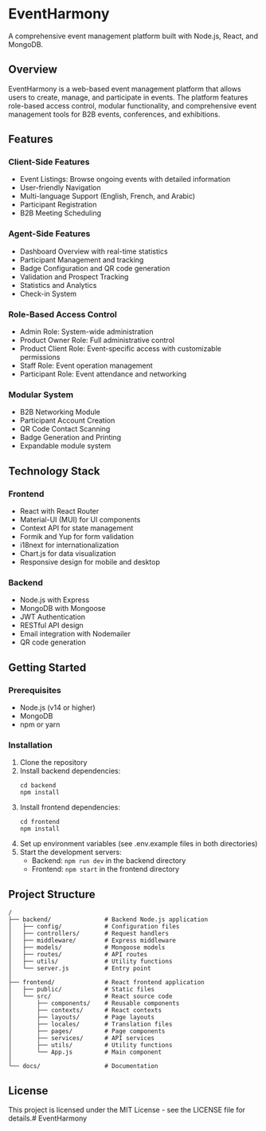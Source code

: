 # EventHarmony

A comprehensive event management platform built with Node.js, React, and MongoDB.

## Overview

EventHarmony is a web-based event management platform that allows users to create, manage, and participate in events. The platform features role-based access control, modular functionality, and comprehensive event management tools for B2B events, conferences, and exhibitions.

## Features

### Client-Side Features
- Event Listings: Browse ongoing events with detailed information
- User-friendly Navigation
- Multi-language Support (English, French, and Arabic)
- Participant Registration
- B2B Meeting Scheduling

### Agent-Side Features
- Dashboard Overview with real-time statistics
- Participant Management and tracking
- Badge Configuration and QR code generation
- Validation and Prospect Tracking
- Statistics and Analytics
- Check-in System

### Role-Based Access Control
- Admin Role: System-wide administration
- Product Owner Role: Full administrative control
- Product Client Role: Event-specific access with customizable permissions
- Staff Role: Event operation management
- Participant Role: Event attendance and networking

### Modular System
- B2B Networking Module
- Participant Account Creation
- QR Code Contact Scanning
- Badge Generation and Printing
- Expandable module system

## Technology Stack

### Frontend
- React with React Router
- Material-UI (MUI) for UI components
- Context API for state management
- Formik and Yup for form validation
- i18next for internationalization
- Chart.js for data visualization
- Responsive design for mobile and desktop

### Backend
- Node.js with Express
- MongoDB with Mongoose
- JWT Authentication
- RESTful API design
- Email integration with Nodemailer
- QR code generation

## Getting Started

### Prerequisites

- Node.js (v14 or higher)
- MongoDB
- npm or yarn

### Installation

1. Clone the repository
2. Install backend dependencies:
   ```
   cd backend
   npm install
   ```
3. Install frontend dependencies:
   ```
   cd frontend
   npm install
   ```
4. Set up environment variables (see .env.example files in both directories)
5. Start the development servers:
   - Backend: `npm run dev` in the backend directory
   - Frontend: `npm start` in the frontend directory

## Project Structure

```
/
├── backend/               # Backend Node.js application
│   ├── config/            # Configuration files
│   ├── controllers/       # Request handlers
│   ├── middleware/        # Express middleware
│   ├── models/            # Mongoose models
│   ├── routes/            # API routes
│   ├── utils/             # Utility functions
│   └── server.js          # Entry point
│
├── frontend/              # React frontend application
│   ├── public/            # Static files
│   └── src/               # React source code
│       ├── components/    # Reusable components
│       ├── contexts/      # React contexts
│       ├── layouts/       # Page layouts
│       ├── locales/       # Translation files
│       ├── pages/         # Page components
│       ├── services/      # API services
│       ├── utils/         # Utility functions
│       └── App.js         # Main component
│
└── docs/                  # Documentation
```

## License

This project is licensed under the MIT License - see the LICENSE file for details.#   E v e n t H a r m o n y  
 